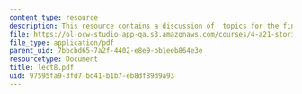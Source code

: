 ```yaml
---
content_type: resource
description: This resource contains a discussion of  topics for the final project.
file: https://ol-ocw-studio-app-qa.s3.amazonaws.com/courses/4-a21-stories-without-words-photographing-the-first-year-fall-2006/97595fa93fd7bd41b1b7eb8df89d9a93_lect8.pdf
file_type: application/pdf
parent_uid: 7bbcbd65-7a2f-4402-e8e9-bb1eeb864e3e
resourcetype: Document
title: lect8.pdf
uid: 97595fa9-3fd7-bd41-b1b7-eb8df89d9a93
---
```

